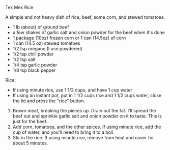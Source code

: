 Tex Mex Rice

A simple and not heavy dish of rice, beef, some corn, and stewed tomatoes.  

- 1 lb (about) of ground beef
- a few shakes of garlic salt and onion powder for the beef when it's done
- 1 package (10oz) frozen corn or 1 can (14.5oz) of corn
- 1 can (14.5 oz) stewed tomatoes
- 1/2 tsp oregano (I use powdered)
- 1/2 tsp chili powder
- 1/2 tsp salt
- 1/4 tsp garlic powder
- 1/8 tsp black pepper

Rice: 
   - If using minute rice, use 1 1/2 cups, and have 1 cup water
   - If using an instant pot, put in 1 1/2 cups rice and 1 1/2 cups water, close the lid and press the "rice" button.

1. Brown meat, breaking the pieces up.  Drain out the fat.  I'll spread the beef out and sprinkle garlic salt and onion powder on it to taste.  This is just for the beef.
1. Add corn, tomatoes, and the other spices.  If using minute rice, add the cup of water, and you'll need to bring it to a boil.
1. Stir in the rice.  If using minute rice, remove from heat and cover for about 5 minutes.
